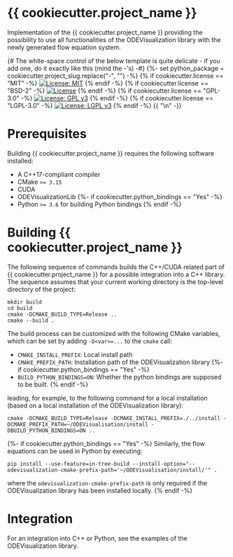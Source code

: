 # {{ cookiecutter.project_name }}

Implementation of the {{ cookiecutter.project_name }} providing the possibility to use all functionalities of the ODEVisualization library with the newly generated flow equation system.

{# The white-space control of the below template is quite delicate - if you add one, do it exactly like this (mind the -'s) -#}
{%- set python_package = cookiecutter.project_slug.replace("-", "") -%}
{% if cookiecutter.license == "MIT" -%}
[![License: MIT](https://img.shields.io/badge/License-MIT-yellow.svg)](https://opensource.org/licenses/MIT)
{% endif -%}
{% if cookiecutter.license == "BSD-2" -%}
[![License](https://img.shields.io/badge/License-BSD%202--Clause-orange.svg)](https://opensource.org/licenses/BSD-2-Clause)
{% endif -%}
{% if cookiecutter.license == "GPL-3.0" -%}
[![License: GPL v3](https://img.shields.io/badge/License-GPLv3-blue.svg)](https://www.gnu.org/licenses/gpl-3.0)
{% endif -%}
{% if cookiecutter.license == "LGPL-3.0" -%}
[![License: LGPL v3](https://img.shields.io/badge/License-LGPL%20v3-blue.svg)](https://www.gnu.org/licenses/lgpl-3.0)
{% endif -%}
{{ "\n" -}}

# Prerequisites

Building {{ cookiecutter.project_name }} requires the following software installed:

* A C++17-compliant compiler
* CMake `>= 3.15`
* CUDA
* ODEVisualizationLib
{%- if cookiecutter.python_bindings == "Yes" -%}
* Python `>= 3.6` for building Python bindings
{% endif -%}

# Building {{ cookiecutter.project_name }}

The following sequence of commands builds the C++/CUDA related part of {{ cookiecutter.project_name }} for a possible integration into a C++ library. The sequence assumes that your current working directory is the top-level directory
of the project:

```
mkdir build
cd build
cmake -DCMAKE_BUILD_TYPE=Release ..
cmake --build .
```

The build process can be customized with the following CMake variables,
which can be set by adding `-D<var>=...` to the `cmake` call:

* `CMAKE_INSTALL_PREFIX`: Local install path
* `CMAKE_PREFIX_PATH`: Installation path of the ODEVisualization library
{%- if cookiecutter.python_bindings == "Yes" -%}
* `BUILD_PYTHON_BINDINGS=ON`: Whether the python bindings are supposed to be built.
{% endif -%}

leading, for example, to the following command for a local installation (based on a local installation of the ODEVisualization library):

```
cmake -DCMAKE_BUILD_TYPE=Release -DCMAKE_INSTALL_PREFIX=./../install -DCMAKE_PREFIX_PATH=~/ODEVisualisation/install -DBUILD_PYTHON_BINDINGS=ON ..
```

{%- if cookiecutter.python_bindings == "Yes" -%}
Similarly, the flow equations can be used in Python by executing:

```
pip install --use-feature=in-tree-build --install-option="--odevisualization-cmake-prefix-path='~/ODEVisualisation/install/'" .
```

where the `odevisualization-cmake-prefix-path` is only required if the ODEVisualization library has been installed locally.
{% endif -%}

# Integration

For an integration into C++ or Python, see the examples of the ODEVisualization library.






